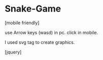 # Snake-Game
[mobile friendly]

use Arrow keys (wasd) in pc.
click in mobile.

I used svg tag to create graphics.

[jquery]

